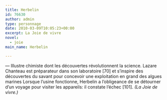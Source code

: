 ```yaml
---
title: Herbelin
id: 76630
author: admin
type: personnage
date: 2010-03-09T10:05:23+00:00
excerpt: La Joie de vivre
novel:
  - joie
main_name: Herbelin

---
```

— Illustre chimiste dont les découvertes révolutionnent la science. Lazare Chanteau est préparateur dans son laboratoire [70] et s&rsquo;inspire des découvertes du savant pour concevoir une exploitation en grand des algues marines Lorsque l&rsquo;usine fonctionne, Herbelin a l&rsquo;obligeance de se détourner d&rsquo;un voyage pour visiter les appareils: il constate l&rsquo;échec [101]. _(La Joie de vivre.)_